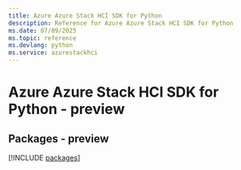 ```yaml
---
title: Azure Azure Stack HCI SDK for Python
description: Reference for Azure Azure Stack HCI SDK for Python
ms.date: 07/09/2025
ms.topic: reference
ms.devlang: python
ms.service: azurestackhci
---
```

# Azure Azure Stack HCI SDK for Python - preview
## Packages - preview
[!INCLUDE [packages](azure-stack-hci-index.md)]